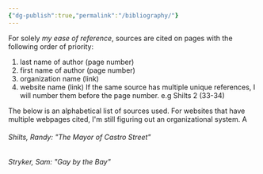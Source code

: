 ```yaml
---
{"dg-publish":true,"permalink":"/bibliography/"}
---
```


For solely *my ease of reference*, sources are cited on pages with the following order of priority: 
1. last name of author (page number)
2. first name of author (page number)
3. organization name (link)
4. website name (link)
If the same source has multiple unique references, I will number them before the page number. e.g Shilts 2 (33-34)

The below is an alphabetical list of sources used. For websites that have multiple webpages cited, I'm still figuring out an organizational system.
A

###### Shilts, Randy: "The Mayor of Castro Street"
###### Stryker, Sam: "Gay by the Bay"
